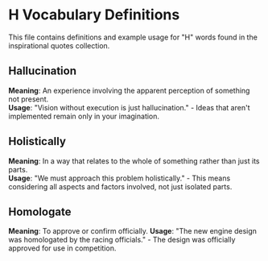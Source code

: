 # H Vocabulary Definitions

This file contains definitions and example usage for "H" words found in the inspirational quotes collection.

<!-- Add vocabulary words here following the format:
## WordName

**Meaning**: Clear, concise definition of the word.
**Usage**: "Quote or example sentence." - Explanation of the usage context.
-->

## Hallucination

**Meaning**: An experience involving the apparent perception of something not present.  
**Usage**: "Vision without execution is just hallucination." - Ideas that aren't implemented remain only in your imagination.

## Holistically

**Meaning**: In a way that relates to the whole of something rather than just its parts.  
**Usage**: "We must approach this problem holistically." - This means considering all aspects and factors involved, not just isolated parts.

## Homologate

**Meaning**: To approve or confirm officially.
**Usage**: "The new engine design was homologated by the racing officials." - The design was officially approved for use in competition.
